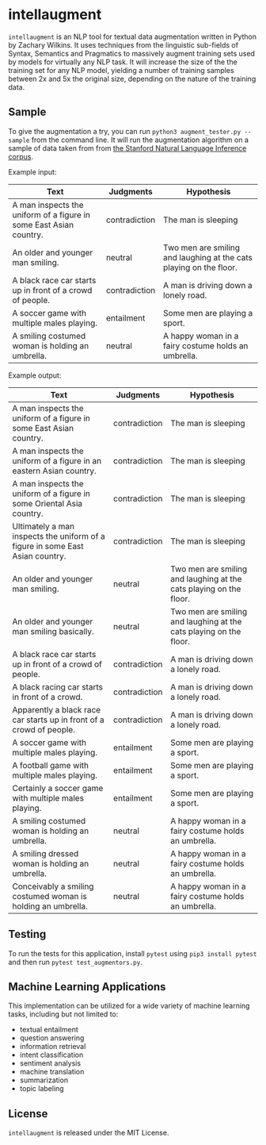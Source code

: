 # intellaugment
`intellaugment` is an NLP tool for textual data augmentation written in Python by Zachary Wilkins. It uses techniques from the linguistic sub-fields of Syntax, Semantics and Pragmatics to massively augment training sets used by models for virtually any NLP task. It will increase the size of the the training set for any NLP model, yielding a number of training samples between 2x and 5x the original size, depending on the nature of the training data.


## Sample
To give the augmentation a try, you can run `python3 augment_tester.py --sample` from the command line. It will run the augmentation algorithm on a sample of data taken from from [the Stanford Natural Language Inference corpus](https://nlp.stanford.edu/projects/snli/).

Example input:

| Text | Judgments | Hypothesis |
| ------------- | ------------- | ------------- |
| A man inspects the uniform of a figure in some East Asian country.  | contradiction | The man is sleeping |
| An older and younger man smiling.  | neutral | Two men are smiling and laughing at the cats playing on the floor. |
| A black race car starts up in front of a crowd of people. | contradiction | A man is driving down a lonely road. |
| A soccer game with multiple males playing. | entailment | Some men are playing a sport. |
| A smiling costumed woman is holding an umbrella. | neutral | 	A happy woman in a fairy costume holds an umbrella. |

Example output:

| Text | Judgments | Hypothesis |
| ------------- | ------------- | ------------- |
| A man inspects the uniform of a figure in some East Asian country. | contradiction | The man is sleeping |
| A man inspects the uniform of a figure in an eastern Asian country. | contradiction | The man is sleeping |
| A man inspects the uniform of a figure in some Oriental Asia country. | contradiction | The man is sleeping |
| Ultimately a man inspects the uniform of a figure in some East Asian country. | contradiction | The man is sleeping |
| An older and younger man smiling. | neutral | Two men are smiling and laughing at the cats playing on the floor. |
| An older and younger man smiling basically. | neutral | Two men are smiling and laughing at the cats playing on the floor. |
| A black race car starts up in front of a crowd of people. | contradiction | A man is driving down a lonely road. |
| A black racing car starts in front of a crowd. | contradiction | A man is driving down a lonely road. |
| Apparently a black race car starts up in front of a crowd of people. | contradiction | A man is driving down a lonely road. |
| A soccer game with multiple males playing. | entailment | Some men are playing a sport. |
| A football game with multiple males playing. | entailment | Some men are playing a sport. |
| Certainly a soccer game with multiple males playing. | entailment | Some men are playing a sport. |
| A smiling costumed woman is holding an umbrella. | neutral | A happy woman in a fairy costume holds an umbrella. |
| A smiling dressed woman is holding an umbrella. | neutral | A happy woman in a fairy costume holds an umbrella. |
| Conceivably a smiling costumed woman is holding an umbrella. | neutral | A happy woman in a fairy costume holds an umbrella. |


## Testing
To run the tests for this application, install `pytest` using `pip3 install pytest` and then run `pytest test_augmentors.py`.


## Machine Learning Applications
This implementation can be utilized for a wide variety of machine learning tasks, including but not limited to:
* textual entailment
* question answering
* information retrieval
* intent classification
* sentiment analysis
* machine translation
* summarization
* topic labeling


## License
`intellaugment` is released under the MIT License.

